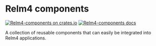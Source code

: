 # Relm4 components

[![Relm4-components on crates.io](https://img.shields.io/crates/v/relm4-components.svg)](https://crates.io/crates/relm4-components)
[![Relm4-components docs](https://img.shields.io/badge/rust-documentation-blue)](https://relm4.org/docs/stable/relm4_components/)

A collection of reusable components that can easily be integrated into Relm4 applications.
